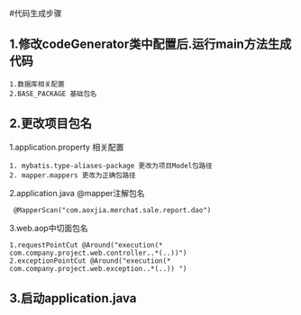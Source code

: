 #代码生成步骤

## 1.修改codeGenerator类中配置后.运行main方法生成代码

```
1.数据库相关配置
2.BASE_PACKAGE 基础包名
```

## 2.更改项目包名

1.application.property 相关配置
```
1. mybatis.type-aliases-package 更改为项目Model包路径
2. mapper.mappers 更改为正确包路径
```
2.application.java @mapper注解包名
```
 @MapperScan("com.aoxjia.merchat.sale.report.dao")
```

3.web.aop中切面包名

```
1.requestPointCut @Around("execution(* com.company.project.web.controller..*(..))")
2.exceptionPointCut @Around("execution(* com.company.project.web.exception..*(..)) ")

```

## 3.启动application.java
